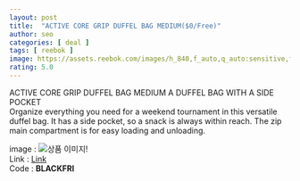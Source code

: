 ```yaml
---
layout: post
title:  "ACTIVE CORE GRIP DUFFEL BAG MEDIUM($0/Free)"
author: seo
categories: [ deal ]
tags: [ reebok ]
image: https://assets.reebok.com/images/h_840,f_auto,q_auto:sensitive,fl_lossy/e4b8b8047f6c4ad68f8cabc100eaa696_9366/Active_Core_Grip_Duffel_Bag_Medium_Burgundy_GH0356_01_standard.jpg
rating: 5.0
---
```


ACTIVE CORE GRIP DUFFEL BAG MEDIUM
A DUFFEL BAG WITH A SIDE POCKET<br>
Organize everything you need for a weekend tournament in this versatile duffel bag. It has a side pocket, so a snack is always within reach. The zip main compartment is for easy loading and unloading.

image : ![상품 이미지!](https://seoys.github.io/assets/images/deal/2020112601.png)<br>
Link : [Link](https://www.reebok.com/us/black_friday-free_bag)<br>
Code : <strong>BLACKFRI</strong>

